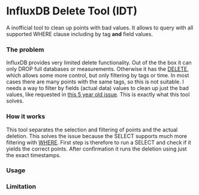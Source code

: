 # InfluxDB Delete Tool (IDT)
A inofficial tool to clean up points with bad values. It allows to query with all supported WHERE clause including by tag **and** field values.

### The problem
InfluxDB provides very limited delete functionality. Out of the the box it can only DROP full databases or measurements. Otherwise it has the [DELETE](https://docs.influxdata.com/influxdb/v1.8/query_language/manage-database/#delete-series-with-delete), which allows some more control, but only filtering by tags or time.
In most cases there are many points with the same tags, so this is not suitable. I needs a way to filter by fields (actual data) values to clean up just the bad values, like requested in [this 5 year old issue](https://github.com/influxdata/influxdb/issues/3210). This is exactly what this tool solves.

### How it works
This tool separates the selection and filtering of points and the actual deletion. This solves the issue because the SELECT supports much more filtering with [WHERE](https://docs.influxdata.com/influxdb/v1.8/query_language/explore-data/#the-where-clause). First step is therefore to run a SELECT and check if it yields the correct points. After confirmation it runs the deletion using just the exact timestamps.

### Usage
<!-- TODO -->

### Limitation
